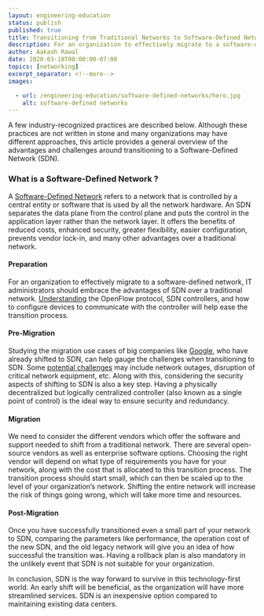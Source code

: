 ```yaml
---
layout: engineering-education
status: publish
published: true
title: Transitioning from Traditional Networks to Software-Defined Networks (SDN)
description: For an organization to effectively migrate to a software-defined network, IT administrators should embrace the advantages of SDN over a traditional network.
author: Aakash Rawal
date: 2020-03-18T00:00:00-07:00
topics: [networking]
excerpt_separator: <!--more-->
images:

  - url: /engineering-education/software-defined-networks/hero.jpg
    alt: software-defined networks
---
```

A few industry-recognized practices are described below. Although these practices are not written in stone and many organizations may have different approaches, this article provides a general overview of the advantages and challenges around transitioning to a Software-Defined Network (SDN).
<!--more-->

### What is a Software-Defined Network ?
A [Software-Defined Network](https://www.opennetworking.org) refers to a network that is controlled by a central entity or software that is used by all the network hardware. An SDN separates the data plane from the control plane and puts the control in the application layer rather than the network layer. It offers the benefits of reduced costs, enhanced security, greater flexibility, easier configuration, prevents vendor lock-in, and many other advantages over a traditional network.

#### Preparation
For an organization to effectively migrate to a software-defined network, IT administrators should embrace the advantages of SDN over a traditional network. [Understanding](https://www.networkworld.com/article/2175164/11-tips-to-prepare-for-sdn.html) the OpenFlow protocol, SDN controllers, and how to configure devices to communicate with the controller will help ease the transition process.

#### Pre-Migration
Studying the migration use cases of big companies like [Google](https://www.sdxcentral.com/articles/news/google-brings-sdn-public-internet/2017/04/), who have already shifted to SDN, can help gauge the challenges when transitioning to SDN. Some [potential challenges](https://www.cyient.com/blog/communications/software-defined-networking-best-practices-why-you-need-it-and-how-to-deploy-it) may include network outages, disruption of critical network equipment, etc. Along with this, considering the security aspects of shifting to SDN is also a key step. Having a physically decentralized but logically centralized controller (also known as a single point of control) is the ideal way to ensure security and redundancy.

#### Migration
We need to consider the different vendors which offer the software and support needed to shift from a traditional network. There are several open-source vendors as well as enterprise software options. Choosing the right vendor will depend on what type of requirements you have for your network, along with the cost that is allocated to this transition process. The transition process should start small, which can then be scaled up to the level of your organization’s network. Shifting the entire network will increase the risk of things going wrong, which will take more time and resources.

#### Post-Migration
Once you have successfully transitioned even a small part of your network to SDN, comparing the parameters like performance, the operation cost of the new SDN, and the old legacy network will give you an idea of how successful the transition was. Having a rollback plan is also mandatory in the unlikely event that SDN is not suitable for your organization.

In conclusion, SDN is the way forward to survive in this technology-first world. An early shift will be beneficial, as the organization will have more streamlined services. SDN is an inexpensive option compared to maintaining existing data centers.
